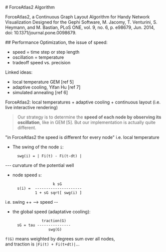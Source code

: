 # ForceAtlas2 Algorithm

ForceAtlas2, a Continuous Graph Layout Algorithm for Handy Network Visualization Designed for the Gephi Software, M. Jacomy, T. Venturini, S. Heymann, and M. Bastian, PLoS ONE, vol. 9, no. 6, p. e98679, Jun. 2014, doi: 10.1371/journal.pone.0098679.


## Performance Optimization, the issue of speed:
- speed = time step or step length
- oscillation = temperature
- tradeoff speed vs. precision

Linked ideas:
- local temperature GEM [ref 5]
- adaptive cooling, Yifan Hu [ref 7]
- simulated annealing [ref 6]

ForceAtlas2: local temperatures + adaptive cooling  + continuous layout (i.e. live interactive rendering)

> Our strategy is to determine the **speed
of each node by observing its oscillation**, like in GEM [5]. But our
implementation is actually quite different.

"in ForceAtlas2 the speed is different for every node" i.e. local temperature



- The swing of the node `i`:

        swg(i) = | Fi(t) - Fi(t-dt) |

--- curvature of the potential well

- node speed `s`:

                        k sG
        s(i) =  ---------------------
                1 + sG sqrt[ swg(i) ]

i.e. swing ++ --> speed --


- the global speed (adaptative cooling):

                   traction(G)
        sG = tau ---------------
                      swg(G)

`f(G)` means weighted by degrees sum over all nodes,   
and traction is `|Fi(t) + Fi(t+dt)|`...
